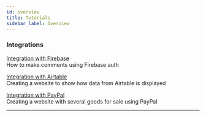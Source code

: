 ```yaml
---
id: overview
title: Tutorials
sidebar_label: Overview
---
```



### Integrations
[Integration with Firebase](/tutorials/integration-with-firebase) <br/> How to make comments using Firebase auth

[Integration with Airtable](/tutorials/integration-with-airtable) <br/> Creating a website to show how data from Airtable is displayed

[Integration with PayPal](/tutorials/integration-with-paypal) <br/> Creating a website with several goods for sale using PayPal


---
